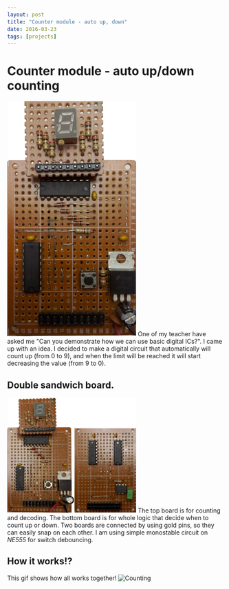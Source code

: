 ```yaml
---
layout: post
title: "Counter module - auto up, down"
date: 2016-03-23
tags: [projects]
---
```

# Counter module - auto up/down counting
![Main picture](/images/counter/main_low.png)
One of my teacher have asked me "Can you demonstrate how we can use basic digital ICs?". I came up with an idea. I decided to make a digital circuit that automatically will count up (from 0 to 9), and when the limit will be reached it will start decreasing the value (from 9 to 0).

## Double sandwich board.
![Dual board](/images/counter/dual_board_low.png)
The top board is for counting and decoding. The bottom board is for whole logic that decide when to count up or down. Two boards are connected by using gold pins, so they can easily snap on each other.
I am using simple monostable circuit on _NE555_ for switch debouncing.

## How it works!?
This gif shows how all works together!
![Counting](/images/counter/counting.gif)